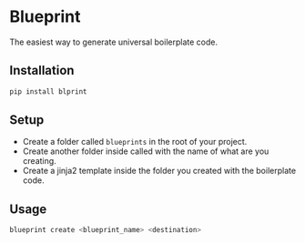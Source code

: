# Blueprint
The easiest way to generate universal boilerplate code.

## Installation

```bash
pip install blprint
```

## Setup

* Create a folder called `blueprints` in the root of your project.
* Create another folder inside called with the name of what are you creating.
* Create a jinja2 template inside the folder you created with the boilerplate code.

## Usage

```bash
blueprint create <blueprint_name> <destination>
```